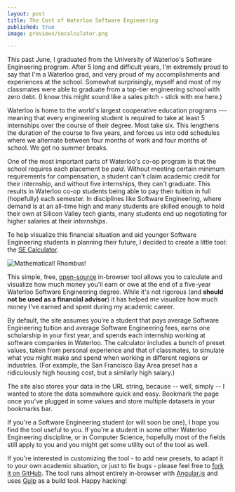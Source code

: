 ```yaml
--- 
layout: post
title: The Cost of Waterloo Software Engineering
published: true
image: previews/secalculator.png

---
```


This past June, I graduated from the University of Waterloo's Software Engineering program. After 5 long and difficult years, I'm extremely proud to say that I'm a Waterloo grad, and very proud of my accomplishments and experiences at the school. Somewhat surprisingly, myself and most of my classmates were able to graduate from a top-tier engineering school with zero debt. (I know this might sound like a sales pitch - stick with me here.)

Waterloo is home to the world's largest cooperative education programs --- meaning that every engineering student is required to take at least 5 internships over the course of their degree. Most take six. This lengthens the duration of the course to five years, and forces us into odd schedules where we alternate between four months of work and four months of school. We get no summer breaks.

One of the most important parts of Waterloo's co-op program is that the school requires each placement be *paid*. Without meeting certain minimum requirements for compensation, a student can't claim academic credit for their internship, and without five internships, they can't graduate. This results in Waterloo co-op students being able to pay their tuition in full (hopefully) each semester. In disciplines like Software Engineering, where demand is at an all-time high and many students are skilled enough to hold their own at Silicon Valley tech giants, many students end up negotiating for higher salaries at their *internships*.

To help visualize this financial situation and aid younger Software Engineering students in planning their future, I decided to create a little tool: the [SE Calculator](http://petersobot.com/secalculator).

![Mathematical! Rhombus!](../../images/body/secalculator.png)

This simple, free, [open-source](https://github.com/psobot/secalculator) in-browser tool allows you to calculate and visualize how much money you'll earn or owe at the end of a five-year Waterloo Software Engineering degree. While it's not rigorous (and **should not be used as a financial advisor**) it has helped me visualize how much money I've earned and spent during my academic career.

By default, the site assumes you're a student that pays average Software Engineering tuition and average Software Engineering fees, earns one scholarship in your first year, and spends each internship working at software companies in Waterloo. The calculator includes a bunch of preset values, taken from personal experience and that of classmates, to simulate what you might make and spend when working in different regions or industries. (For example, the San Francisco Bay Area preset has a ridiculously high housing cost, but a similarly high salary.)

The site also stores your data in the URL string, because -- well, simply -- I wanted to store the data somewhere quick and easy. Bookmark the page once you've plugged in some values and store multiple datasets in your bookmarks bar.

If you're a Software Engineering student (or will soon be one), I hope you find the tool useful to you. If you're a student in some other Waterloo Engineering discipline, or in Computer Science, hopefully most of the fields still apply to you and you might get some utility out of the tool as well. 

If you're interested in customizing the tool - to add new presets, to adapt it to your own academic situation, or just to fix bugs - please feel free to [fork it on GitHub](https://github.com/psobot/secalculator). The tool runs almost entirely in-browser with [Angular.js](http://angularjs.org) and uses [Gulp](http://gulpjs.com) as a build tool. Happy hacking!